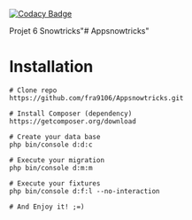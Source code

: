 
[![Codacy Badge](https://api.codacy.com/project/badge/Grade/4d080702cc434cc9a65eaba450ff6029)](https://app.codacy.com/gh/fra9106/Appsnowtricks?utm_source=github.com&utm_medium=referral&utm_content=fra9106/Appsnowtricks&utm_campaign=Badge_Grade_Settings)

Projet 6 Snowtricks"# Appsnowtricks" 

# Installation
```
# Clone repo
https://github.com/fra9106/Appsnowtricks.git

# Install Composer (dependency)
https://getcomposer.org/download

# Create your data base
php bin/console d:d:c

# Execute your migration
php bin/console d:m:m

# Execute your fixtures
php bin/console d:f:l --no-interaction

# And Enjoy it! ;=)
```

